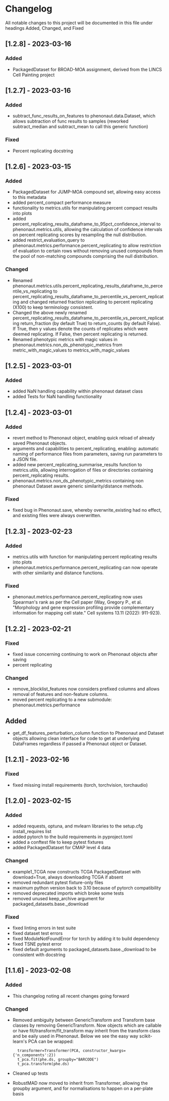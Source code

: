 # Changelog

All notable changes to this project will be documented in this file under headings Added, Changed, and Fixed

## [1.2.8] - 2023-03-16

### Added
- PackagedDataset for BROAD-MOA assignment, derived from the LINCS Cell Painting project

## [1.2.7] - 2023-03-16

### Added
- subtract_func_results_on_features to phenonaut.data.Dataset, which allows subtraction of func results to samples (reworked subtract_median and subtract_mean to call this generic function)

### Fixed
- Percent replicating docstring


## [1.2.6] - 2023-03-15

### Added
- PackagedDataset for JUMP-MOA compound set, allowing easy access to this metadata
- added percent_compact performance measure
- functionality to metrics.utils for manipulating percent compact results into plots
- added percent_replicating_results_dataframe_to_95pct_confidence_interval to phenonaut.metrics.utils, allowing the calculation of confidence intervals on percent replicating scores by resampling the null distribution.
- added restrict_evaluation_query to phenonaut.metrics.performance.percent_replicating to allow restriction of evaluation to certain rows without removing unused compounds from the pool of non-matching compounds comprising the null distribution.

### Changed
- Renamed phenonaut.metrics.utils.percent_replicating_results_dataframe_to_percentile_vs_replicating to percent_replicating_results_dataframe_to_percentile_vs_percent_replicating and changed returned fraction replicating to percent replicating (X100) to keep terminology consistent.
- Changed the above newly renamed percent_replicating_results_dataframe_to_percentile_vs_percent_replicating return_fraction (by default True) to return_counts (by default False). If True, then y values denote the counts of replicates which were deemed replicating. If False, then percent replicating is returned.
- Renamed phenotypic metrics with magic values in phenonaut.metrics.non_ds_phenotypic_metrics from metric_with_magic_values to metrics_with_magic_values


## [1.2.5] - 2023-03-01

### Added
- added NaN handling capability within phenonaut dataset class
- added Tests for NaN handling functionality


## [1.2.4] - 2023-03-01

### Added
- revert method to Phenonaut object, enabling quick reload of already saved Phenonaut objects.
- arguments and capabilities to percent_replicating, enabling: automatic naming of performance files from parameters, saving run parameters to a JSON file.
- added new percent_replicating_summarise_results function to metrics.utils, allowing interrogation of files or directories containing percent_replicating results.
- phenonaut.metrics.non_ds_phenotypic_metrics containing non phenonaut Dataset aware generic similarity/distance methods.

### Fixed
- fixed bug in Phenonaut.save, whereby overwrite_existing had no effect, and existing files were always overwritten.


## [1.2.3] - 2023-02-23

### Added
- metrics.utils with function for manipulating percent replicating results into plots
- phenonaut.metrics.performance.percent_replicating can now operate with other similarity and distance functions.

### Fixed
- phenonaut.metrics.performance.percent_replicating now uses Spearman's rank as per the Cell paper (Way, Gregory P., et al. "Morphology and gene expression profiling provide complementary information for mapping cell state." Cell systems 13.11 (2022): 911-923).


## [1.2.2] - 2023-02-21

### Fixed
- fixed issue concerning continuing to work on Phenonaut objects after saving
- percent replicating

### Changed
- remove_blocklist_features now considers prefixed columns and allows removal of features and non-feature columns.
- moved percent replicating to a new submodule: phenonaut.metrics.performance

## Added
- get_df_features_perturbation_column function to Phenonaut and Dataset objects allowing clean interface for code to get at underlying DataFrames regardless if passed a Phenonaut object or Dataset.


## [1.2.1] - 2023-02-16

### Fixed
- fixed missing install requirements (torch, torchvision, torchaudio)


## [1.2.0] - 2023-02-15

### Added
- added requests, optuna, and mvlearn libraries to the setup.cfg install_requires list
- added pytorch to the build requirements in pyproject.toml
- added a conftest file to keep pytest fixtures
- added PackagedDataset for CMAP level 4 data

### Changed
- example1_TCGA now constructs TCGA PackagedDataset with download=True, always downloading TCGA if absent
- removed redundant pytest fixture-only files
- maximum python version back to 3.10 because of pytorch compatibility
- removed deprecated imports which broke some tests
- removed unused keep_archive argument for packaged_datasets.base._download
### Fixed
- fixed linting errors in test suite
- fixed dataset test errors
- fixed ModuleNotFoundError for torch by adding it to build dependency
- fixed TSNE pytest error
- fixed default arguments to packaged_datasets.base._download to be consistent with docstring


## [1.1.6] - 2023-02-08

### Added
- This changelog noting all recent changes going forward

### Changed
- Removed ambiguity between GenericTransform and Transform base classes by removing GenericTransform. Now objects which are callable or have fit/transform/fit_transform may inherit from the transform class and be eaily used in Phenonaut. Below we see the easy way scikit-learn's PCA can be wrapped:
  
        transformer=Transformer(PCA, constructor_kwargs={'n_components':2})
        t_pca.fit(phe.ds, groupby="BARCODE")
        t_pca.transform(phe.ds)
- Cleaned up tests
- RobustMAD now moved to inherit from Transformer, allowing the groupby argument, and for normalisations to happen on a per-plate basis

